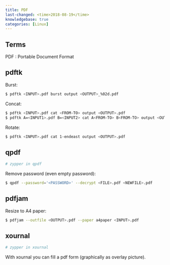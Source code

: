 ```yaml
---
title: PDF
last-changed: <time>2018-08-19</time>
knowledgebase: true
categories: [Linux]
---
```

## Terms

PDF
: Portable Document Format

## pdftk

Burst:

``` sh
$ pdftk <INPUT>.pdf burst output <OUTPUT>_%02d.pdf
```

Concat:

``` sh
$ pdftk <INPUT>.pdf cat <FROM-TO> output <OUTPUT>.pdf
$ pdftk A=<INPUT1>.pdf B=<INPUT2> cat A<FROM-TO> B<FROM-TO> output <OUTPUT>.pdf
```

Rotate:

``` sh
$ pdftk <INPUT>.pdf cat 1-endeast output <OUTPUT>.pdf
```

## qpdf

``` sh
# zypper in qpdf
```

Remove password (even empty password):

``` sh
$ qpdf --password='<PASSWORD>' --decrypt <FILE>.pdf <NEWFILE>.pdf
```

## pdfjam

Resize to A4 paper:

``` sh
$ pdfjam --outfile <OUTPUT>.pdf --paper a4paper <INPUT>.pdf
```

## xournal

``` sh
# zypper in xournal
```

With xournal you can fill a pdf form (graphically as overlay picture).
